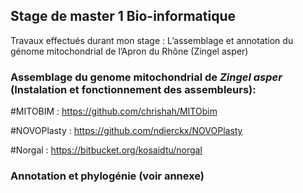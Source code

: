 ## Stage de master 1 Bio-informatique
Travaux effectués durant mon stage : L’assemblage et annotation du génome mitochondrial de l’Apron du Rhône (Zingel asper)

### Assemblage du genome mitochondrial de *Zingel asper* (Instalation et fonctionnement des assembleurs):

#MITOBIM : https://github.com/chrishah/MITObim

#NOVOPlasty : https://github.com/ndierckx/NOVOPlasty

#Norgal : https://bitbucket.org/kosaidtu/norgal


### Annotation et phylogénie (voir annexe)
